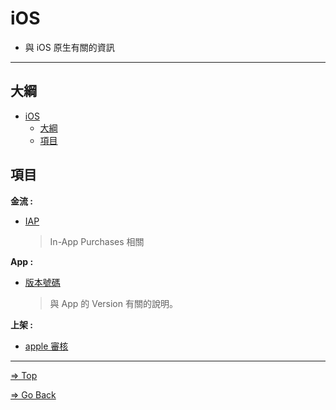 # iOS

- 與 iOS 原生有關的資訊

---

## 大綱

- [iOS](#ios)
  - [大綱](#大綱)
  - [項目](#項目)

## 項目

**金流 :**

- [IAP](./IAP/README.md)

  > In-App Purchases 相關

**App :**

- [版本號碼](./BundleVersion/README.md)

  > 與 App 的 Version 有關的說明。

**上架 :**

- [apple 審核](./Review/README.md)

---

[=> Top](#ios)

[=> Go Back](../README.md)
